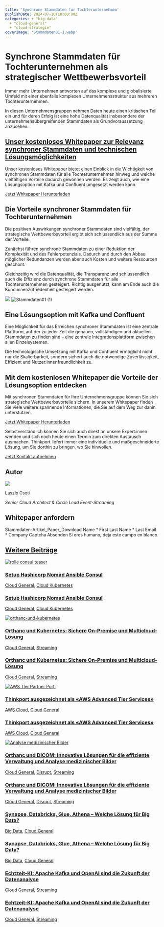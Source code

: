 ```yaml
---
title: 'Synchrone Stammdaten für Tochterunternehmen'
publishDate: 2024-07-10T10:00:00Z
categories: + "big-data"
  + "cloud-general"
  + "cloud-strategie"
coverImage: 'Stammdaten01-1.webp'
---
```


# Synchrone Stammdaten für Tochterunternehmen als strategischer Wettbewerbsvorteil

Immer mehr Unternehmen antworten auf das komplexe und globalisierte Umfeld mit einer ebenfalls komplexen Unternehmensstruktur aus mehreren Tochterunternehmen.

In diesen Unternehmensgruppen nehmen Daten heute einen kritischen Teil ein und für deren Erfolg ist eine hohe Datenqualität insbesondere der unternehmensübergreifenden Stammdaten als Grundvoraussetzung anzusehen.

## [Unser kostenloses Whitepaper zur Relevanz synchroner Stammdaten und technischen Lösungsmöglichkeiten](https://assets.publishing.service.gov.uk/media/652e958b6972600014ccf9f6/Issues_statement__updated.pdf)

Unser kostenloses Whitepaper bietet einen Einblick in die Wichtigkeit von synchronen Stammdaten für alle Tochterunternehmen hinweg und welche vielfältigen Vorteile dadurch gewonnen werden. Es zeigt auch, wie eine Lösungsoption mit Kafka und Confluent umgesetzt werden kann.

[Jetzt Whitepaper Herunterladen](#Jetzt%20Whitepaper%20Herunterladen)

## Die Vorteile synchroner Stammdaten für Tochterunternehmen

Die positiven Auswirkungen synchroner Stammdaten sind vielfältig, der strategische Wettbewerbsvorteil ergibt sich schlussendlich aus der Summe der Vorteile.

Zunächst führen synchrone Stammdaten zu einer Reduktion der Komplexität und des Fehlerpotenzials. Dadurch und durch den Abbau möglicher Redundanzen werden aber auch Kosten und weitere Ressourcen geschont.

Gleichzeitig wird die Datenqualität, die Transparenz und schlussendlich auch die Effizienz durch synchrone Stammdaten für alle Tochterunternehmen gesteigert. Richtig ausgenutzt, kann am Ende auch die Kund:innenzufriedenheit gesteigert werden.

![](images/tpinnov_A_lighthouse_in_dark_blue_and_red_in_a_Big_Data_Lake__3853164e-6644-4458-820e-6e9ffa7dc26b_3.webp) ![Stammdaten01 (1)](images/Stammdaten01-1-1024x1022.webp)

## Eine Lösungsoption mit Kafka und Confluent

Eine Möglichkeit für das Erreichen synchroner Stammdaten ist eine zentrale Plattform, auf der zu jeder Zeit die genauen, vollständigen und aktuellen Stammdaten zu finden sind – eine zentrale Integrationsplattform zwischen allen Einzelsystemen.

Die technologische Umsetzung mit Kafka und Confluent ermöglicht nicht nur die Skalierbarkeit, sondern sichert auch die notwendige Zuverlässigkeit, Effizient und Nutzer:innenfreundlichkeit zu.

## Mit dem kostenlosen Whitepaper die Vorteile der Lösungsoption entdecken

Mit synchronen Stammdaten für Ihre Unternehmensgruppe können Sie sich strategische Wettbewerbsvorteile sichern. In unserem Whitepaper finden Sie viele weitere spannende Informationen, die Sie auf dem Weg zur dahin unterstützen.

[Jetzt Whitepaper Herunterladen](#Jetzt%20Whitepaper%20Herunterladen)

Selbstverständlich können Sie sich auch direkt an unsere Expert:innen wenden und sich noch heute einen Termin zum direkten Austausch ausmachen. Thinkport liefert immer eine individuelle und maßgeschneiderte Lösung, um Sie dorthin zu bringen, wo Sie hinwollen.

[Jetzt Kontakt aufnehmen](mailto:phoellthaler@thinkport.digital)

## Autor

![](images/Laszlo-300x300.png)

Laszlo Csoti

_Senior Cloud Architect & Circle Lead Event-Streaming_

[](https://www.linkedin.com/in/laszlo-csoti-0a386310b/)[](mailto:%20lcsoti@thinkport.digital)

## Whitepaper anfordern

Stammdaten-Artikel_Paper_Download Name \* First Last Name \* Last Email \* Company Captcha Absenden Si eres humano, deja este campo en blanco.

## [Weitere Beiträge](https://thinkport.digital/blog)

[![rolle consul teaser](images/7-1024x683.webp 'rolle consul teaser')](https://thinkport.digital/setup-hashicorp-nomad-ansible-consul/)

### [Setup Hashicorp Nomad Ansible Consul](https://thinkport.digital/setup-hashicorp-nomad-ansible-consul/ 'Setup Hashicorp Nomad Ansible Consul')

[Cloud General](https://thinkport.digital/category/cloud-general/), [Cloud Kubernetes](https://thinkport.digital/category/cloud-kubernetes/)

### [Setup Hashicorp Nomad Ansible Consul](https://thinkport.digital/setup-hashicorp-nomad-ansible-consul/ 'Setup Hashicorp Nomad Ansible Consul')

[Cloud General](https://thinkport.digital/category/cloud-general/), [Cloud Kubernetes](https://thinkport.digital/category/cloud-kubernetes/)

[![orthanc-und-kubernetes](images/orthanc-und-kubernetes-1024x683.webp 'Fachkräfte arbeiten in einem hochtechnisierten Gesundheitswesen zusammen und betonen die Bedeutung der Datensicherheit vor Ort.')](https://thinkport.digital/orthanc-und-kubernetes/)

### [Orthanc und Kubernetes: Sichere On-Premise und Multicloud-Lösung](https://thinkport.digital/orthanc-und-kubernetes/ 'Orthanc und Kubernetes: Sichere On-Premise und Multicloud-Lösung')

[Cloud General](https://thinkport.digital/category/cloud-general/), [Streaming](https://thinkport.digital/category/streaming/)

### [Orthanc und Kubernetes: Sichere On-Premise und Multicloud-Lösung](https://thinkport.digital/orthanc-und-kubernetes/ 'Orthanc und Kubernetes: Sichere On-Premise und Multicloud-Lösung')

[Cloud General](https://thinkport.digital/category/cloud-general/), [Streaming](https://thinkport.digital/category/streaming/)

[![AWS TIer Partner Porti](images/Cloud-Strategien-im-Wandel-1024x683.webp 'AWS TIer Partner Porti')](https://thinkport.digital/thinkport-ausgezeichnet-als-aws-advanced-tier-services-ihr-cloud-exzellenzpartner/)

### [Thinkport ausgezeichnet als «AWS Advanced Tier Services»](https://thinkport.digital/thinkport-ausgezeichnet-als-aws-advanced-tier-services-ihr-cloud-exzellenzpartner/ 'Thinkport ausgezeichnet als «AWS Advanced Tier Services»')

[AWS Cloud](https://thinkport.digital/category/aws-cloud/), [Cloud General](https://thinkport.digital/category/cloud-general/)

### [Thinkport ausgezeichnet als «AWS Advanced Tier Services»](https://thinkport.digital/thinkport-ausgezeichnet-als-aws-advanced-tier-services-ihr-cloud-exzellenzpartner/ 'Thinkport ausgezeichnet als «AWS Advanced Tier Services»')

[AWS Cloud](https://thinkport.digital/category/aws-cloud/), [Cloud General](https://thinkport.digital/category/cloud-general/)

[![Analyse medizinischer Bilder](images/website-pictures-1024x683.webp 'modern technology applied to medicine, to transfer data and pictures --v 5.2')](https://thinkport.digital/orthanc-und-dicom-fuer-medizinische-bilder/)

### [Orthanc und DICOM: Innovative Lösungen für die effiziente Verwaltung und Analyse medizinischer Bilder](https://thinkport.digital/orthanc-und-dicom-fuer-medizinische-bilder/ 'Orthanc und DICOM: Innovative Lösungen für die effiziente Verwaltung und Analyse medizinischer Bilder')

[Cloud General](https://thinkport.digital/category/cloud-general/), [Disrupt](https://thinkport.digital/category/disrupt/), [Streaming](https://thinkport.digital/category/streaming/)

### [Orthanc und DICOM: Innovative Lösungen für die effiziente Verwaltung und Analyse medizinischer Bilder](https://thinkport.digital/orthanc-und-dicom-fuer-medizinische-bilder/ 'Orthanc und DICOM: Innovative Lösungen für die effiziente Verwaltung und Analyse medizinischer Bilder')

[Cloud General](https://thinkport.digital/category/cloud-general/), [Disrupt](https://thinkport.digital/category/disrupt/), [Streaming](https://thinkport.digital/category/streaming/)

### [Synapse, Databricks, Glue, Athena – Welche Lösung für Big Data?](https://thinkport.digital/synapse-databricks-athena-welche-loesung-fuer-big-data/ 'Synapse, Databricks, Glue, Athena – Welche Lösung für Big Data?')

[Big Data](https://thinkport.digital/category/big-data/), [Cloud General](https://thinkport.digital/category/cloud-general/)

### [Synapse, Databricks, Glue, Athena – Welche Lösung für Big Data?](https://thinkport.digital/synapse-databricks-athena-welche-loesung-fuer-big-data/ 'Synapse, Databricks, Glue, Athena – Welche Lösung für Big Data?')

[Big Data](https://thinkport.digital/category/big-data/), [Cloud General](https://thinkport.digital/category/cloud-general/)

### [Echtzeit-KI: Apache Kafka und OpenAI sind die Zukunft der Datenanalyse](https://thinkport.digital/kafka-und-openai-zukunft-der-datenanalyse/ 'Echtzeit-KI: Apache Kafka und OpenAI sind die Zukunft der Datenanalyse')

[Cloud General](https://thinkport.digital/category/cloud-general/), [Streaming](https://thinkport.digital/category/streaming/)

### [Echtzeit-KI: Apache Kafka und OpenAI sind die Zukunft der Datenanalyse](https://thinkport.digital/kafka-und-openai-zukunft-der-datenanalyse/ 'Echtzeit-KI: Apache Kafka und OpenAI sind die Zukunft der Datenanalyse')

[Cloud General](https://thinkport.digital/category/cloud-general/), [Streaming](https://thinkport.digital/category/streaming/)
